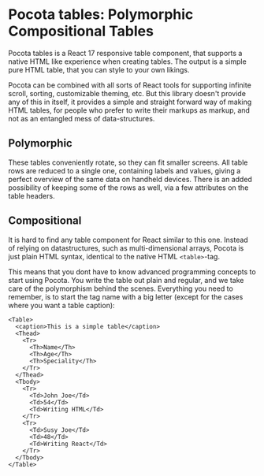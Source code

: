 # Pocota tables: Polymorphic Compositional Tables

Pocota tables is a React 17 responsive table component, that supports a native HTML like experience when creating tables. The output is a simple pure HTML table, that you can style to your own likings.

Pocota can be combined with all sorts of React tools for supporting infinite scroll, sorting, customizable theming, etc. But this library doesn't provide any of this in itself, it provides a simple and straight forward way of making HTML tables, for people who prefer to write their markups as markup, and not as an entangled mess of data-structures.

## Polymorphic

These tables conveniently rotate, so they can fit smaller screens. All table rows are reduced to a single one, containing labels and values, giving a perfect overview of the same data on handheld devices. There is an added possibility of keeping some of the rows as well, via a few attributes on the table headers.

## Compositional

It is hard to find any table component for React similar to this one. Instead of relying on datastructures, such as multi-dimensional arrays, Pocota is just plain HTML syntax, identical to the native HTML `<table>`-tag.

This means that you dont have to know advanced programming concepts to start using Pocota. You write the table out plain and regular, and we take care of the polymorphism behind the scenes. Everything you need to remember, is to start the tag name with a big letter (except for the cases where you want a table caption):

```
<Table>
  <caption>This is a simple table</caption>
  <Thead>
    <Tr>
      <Th>Name</Th>
	  <Th>Age</Th>
	  <Th>Speciality</Th>
    </Tr>
  </Thead>
  <Tbody>
    <Tr>
	  <Td>John Joe</Td>
	  <Td>54</Td>
	  <Td>Writing HTML</Td>
    </Tr>
	<Tr>
	  <Td>Susy Joe</Td>
	  <Td>48</Td>
	  <Td>Writing React</Td>
	</Tr>
  </Tbody>
</Table>
```
